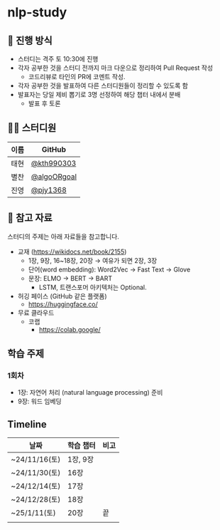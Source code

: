 # nlp-study
## 🌳 진행 방식  
- 스터디는 격주 토 10:30에 진행 
- 각자 공부한 것을 스터디 전까지 마크 다운으로 정리하여 Pull Request 작성
  - 코드리뷰로 타인의 PR에 코멘트 작성. 
- 각자 공부한 것을 발표하여 다른 스터디원들이 정리할 수 있도록 함  
- 발표자는 당일 제비 뽑기로 3명 선정하여 해당 챕터 내에서 분배
  - 발표 후 토론 

## 👨‍💻  스터디원
| 이름   | GitHub                                         |
| ---- | ---------------------------------------------- |
| 태현 | [@kth990303](https://github.com/kth990303)|
| 별찬 | [@algoORgoal](https://github.com/algoORgoal)|
| 진영 | [@pjy1368](https://github.com/pjy1368) |

## 📌 참고 자료
스터디의 주제는 아래 자료들을 참고합니다.
- 교재 (https://wikidocs.net/book/2155)
    - 1장, 9장, 16~18장, 20장 → 여유가 되면 2장, 3장
    - 단어(word embedding): Word2Vec → Fast Text → Glove
    - 문장: ELMO → BERT → BART
        - LSTM, 트랜스포머 아키텍처는 Optional.
- 허깅 페이스 (GitHub 같은 플랫폼)
    - https://huggingface.co/
- 무료 클라우드
    - 코랩
        - https://colab.google/

## 학습 주제

### 1회차
* 1장: 자연어 처리 (natural language processing) 준비
* 9장: 워드 임베딩

## Timeline
| **날짜** | **학습 챕터** | **비고** |
| --- | --- | --- |
| ~24/11/16(토) | 1장, 9장 |  |
| ~24/11/30(토) | 16장 |  |
| ~24/12/14(토) | 17장 |  |
| ~24/12/28(토) | 18장 |  |
| ~25/1/11(토) | 20장 | 끝 |
|  |  |  |

